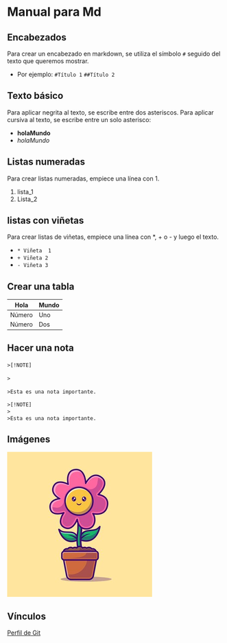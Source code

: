 # Manual para Md
## Encabezados
Para  crear un encabezado en markdown, se utiliza el símbolo `#` seguido del texto que queremos mostrar.
* Por ejemplo:
`#Título 1`
`##Título 2`
## Texto básico
Para aplicar negrita al texto, se escribe entre dos asteriscos. Para aplicar cursiva al texto, se escribe entre un solo asterisco:
* **holaMundo**
* *holaMundo*
## Listas numeradas
Para crear listas numeradas, empiece una línea con 1. 
1. lista_1
2. Lista_2
## listas con viñetas
Para crear listas de viñetas, empiece una línea con *, + o - y luego el texto.
* `* Viñeta  1`
* `+ Viñeta 2`
* `- Viñeta 3`
## Crear una  tabla

   | Hola | Mundo |
   |---|---|
   | Número | Uno |
   |Número|  Dos |

## Hacer una nota
`>[!NOTE]`


`>`


`>Esta es una nota importante.`


    >[!NOTE]
    >
    >Esta es una nota importante.
## Imágenes
   ![Imagen](img/img1.jpg "Hover text")
## Vínculos
[Perfil de Git](https://github.com/IsabelTovar08)
